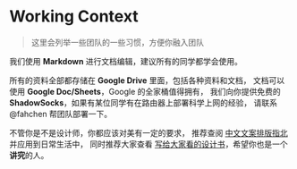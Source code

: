 # Working Context

> 这里会列举一些团队的一些习惯，方便你融入团队

我们使用 **Markdown** 进行文档编辑，建议所有的同学都学会使用。

所有的资料全部都存储在 **Google Drive** 里面，包括各种资料和文档，
文档可以使用 **Google Doc/Sheets**，Google 的全家桶值得拥有，
我们向你提供免费的 **ShadowSocks**，如果有某位同学有在路由器上部署科学上网的经验，
请联系 @fahchen 帮团队部署一下。

不管你是不是设计师，你都应该对美有一定的要求，
推荐查阅 [中文文案排版指北](https://github.com/sparanoid/chinese-copywriting-guidelines) 并应用到日常生活中，
同时推荐大家查看 [写给大家看的设计书](https://book.douban.com/subject/26664522/)，希望你也是一个**讲究**的人。
